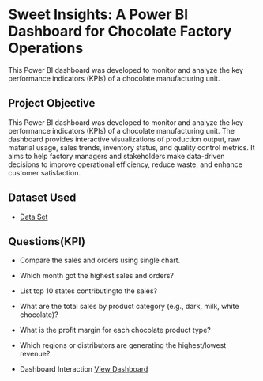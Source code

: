# Sweet Insights: A Power BI Dashboard for Chocolate Factory Operations
This Power BI dashboard was developed to monitor and analyze the key performance indicators (KPIs) of a chocolate manufacturing unit.

## Project Objective
This Power BI dashboard was developed to monitor and analyze the key performance indicators (KPIs) of a chocolate manufacturing unit. The dashboard provides interactive visualizations of production output, raw material usage, sales trends, inventory status, and quality control metrics. It aims to help factory managers and stakeholders make data-driven decisions to improve operational efficiency, reduce waste, and enhance customer satisfaction.

## Dataset Used
- <a href="https://github.com/Tharun777-K/Choco-sales-Dashboard/blob/main/sample-chocolate-shipments-data-all-Apr-2025.xlsx">Data Set</a>

## Questions(KPI)
- Compare the sales and orders using single chart.
- Which month got the highest sales and orders?
- List top 10 states contributingto the sales?
- What are the total sales by product category (e.g., dark, milk, white chocolate)?
- What is the profit margin for each chocolate product type?
- Which regions or distributors are generating the highest/lowest revenue?

- Dashboard Interaction <a href="https://github.com/Tharun777-K/Choco-sales-Dashboard/blob/main/powerBI_demo1.pbix">View Dashboard</a>
